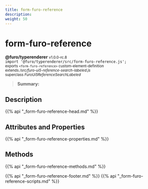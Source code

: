 ```yaml
---
title: form-furo-reference
description: 
weight: 50
---
```


# form-furo-reference
**@furo/typerenderer** <small>v1.0.0-rc.8</small>
<br>`import '@furo/typerenderer/src/form-furo-reference.js';`<small>
<br>exports `<form-furo-reference>` custom-element-definition
<br>extends */src/furo-ui5-reference-search-labeled.js*
<br>superclass *FuroUi5ReferenceSearchLabeled*</small>

> **Summary:** 

## Description



{{% api "_form-furo-reference-head.md" %}}

## Attributes and Properties
{{% api "_form-furo-reference-properties.md" %}}



## Methods
{{% api "_form-furo-reference-methods.md" %}}





{{% api "_form-furo-reference-footer.md" %}}
{{% api "_form-furo-reference-scripts.md" %}}
